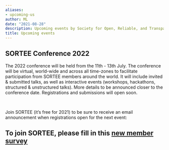 ```yaml
---
aliases:
- upcoming-us
author: ML
date: "2021-08-28"
description: Upcoming events by Society for Open, Reliable, and Transparent Ecology and Evolutionary biology (SORTEE)
title: Upcoming events
---
```


## SORTEE Conference 2022  
The 2022 conference will be held from the 11th - 13th July. The conference will be virtual, world-wide and across all time-zones to facilitate participation from SORTEE members around the world. It will include invited & submitted talks, as well as 
interactive events (workshops, hackathons, structured & unstructured talks). More details to be announced closer to the conference date. Registrations and submissions will open soon.

   
&nbsp;

Join SORTEE (it’s free for 2021) to be sure to receive an email announcement when registrations open for the next event: 

## To join SORTEE, please fill in this [new member survey](https://whitmancollege.qualtrics.com/jfe/form/SV_erj9dfYpaGDqolM)    

&nbsp;




